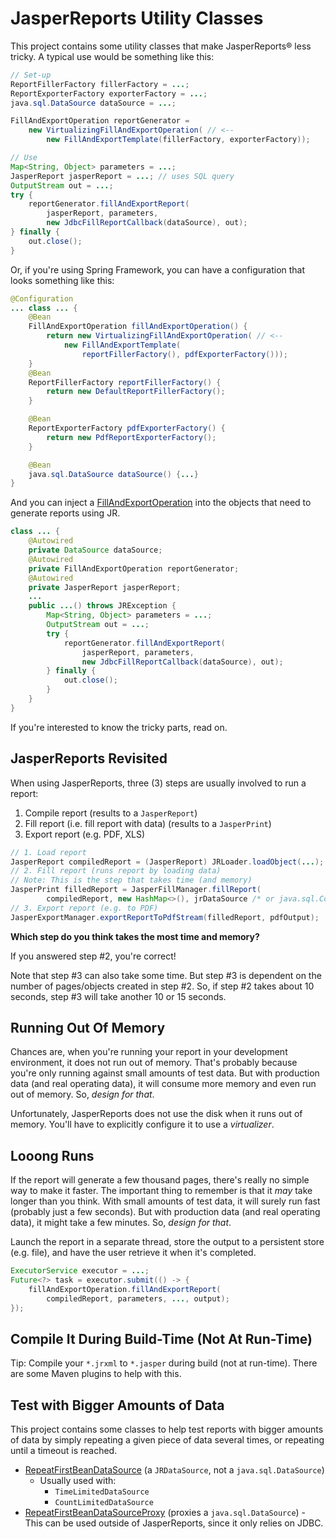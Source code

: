 # JasperReports Utility Classes

This project contains some utility classes that make JasperReports&reg; less tricky. A typical use would be something like this:

```java
// Set-up
ReportFillerFactory fillerFactory = ...;
ReportExporterFactory exporterFactory = ...;
java.sql.DataSource dataSource = ...;

FillAndExportOperation reportGenerator =
    new VirtualizingFillAndExportOperation( // <--
        new FillAndExportTemplate(fillerFactory, exporterFactory));

// Use
Map<String, Object> parameters = ...;
JasperReport jasperReport = ...; // uses SQL query
OutputStream out = ...;
try {
    reportGenerator.fillAndExportReport(
        jasperReport, parameters,
        new JdbcFillReportCallback(dataSource), out);
} finally {
    out.close();
}
```

Or, if you're using Spring Framework, you can have a configuration that looks something like this:

```java
@Configuration
... class ... {
    @Bean
    FillAndExportOperation fillAndExportOperation() {
        return new VirtualizingFillAndExportOperation( // <--
            new FillAndExportTemplate(
                reportFillerFactory(), pdfExporterFactory()));
    }
    @Bean
    ReportFillerFactory reportFillerFactory() {
        return new DefaultReportFillerFactory();
    }

    @Bean
    ReportExporterFactory pdfExporterFactory() {
        return new PdfReportExporterFactory();
    }

    @Bean
    java.sql.DataSource dataSource() {...}
}
```

And you can inject a [FillAndExportOperation](https://github.com/orangeandbronze/jasperreports-utils/blob/master/src/main/java/com/orangeandbronze/jasperreports/FillAndExportOperation.java) into the objects that need to generate reports using JR.

```java
class ... {
    @Autowired
    private DataSource dataSource;
    @Autowired
    private FillAndExportOperation reportGenerator;
    @Autowired
    private JasperReport jasperReport;
    ...
    public ...() throws JRException {
        Map<String, Object> parameters = ...;
        OutputStream out = ...;
        try {
            reportGenerator.fillAndExportReport(
                jasperReport, parameters,
                new JdbcFillReportCallback(dataSource), out);
        } finally {
            out.close();
        }
    }
}
```

If you're interested to know the tricky parts, read on.

## JasperReports Revisited

When using JasperReports, three (3) steps are usually involved to run a report:

1. Compile report (results to a `JasperReport`)
2. Fill report (i.e. fill report with data) (results to a `JasperPrint`)
3. Export report (e.g. PDF, XLS)

```java
// 1. Load report
JasperReport compiledReport = (JasperReport) JRLoader.loadObject(...);
// 2. Fill report (runs report by loading data)
// Note: This is the step that takes time (and memory)
JasperPrint filledReport = JasperFillManager.fillReport(
		compiledReport, new HashMap<>(), jrDataSource /* or java.sql.Connection */);
// 3. Export report (e.g. to PDF)
JasperExportManager.exportReportToPdfStream(filledReport, pdfOutput);
```

**Which step do you think takes the most time and memory?**

If you answered step #2, you're correct!

Note that step #3 can also take some time. But step #3 is dependent on the number of pages/objects created in step #2. So, if step #2 takes about 10 seconds, step #3 will take another 10 or 15 seconds.

## Running Out Of Memory

Chances are, when you're running your report in your development environment, it does not run out of memory. That's probably because you're only running against small amounts of test data. But with production data (and real operating data), it will consume more memory and even run out of memory. So, *design for that*.

Unfortunately, JasperReports does not use the disk when it runs out of memory. You'll have to explicitly configure it to use a *virtualizer*.

## Looong Runs

If the report will generate a few thousand pages, there's really no simple way to make it faster. The important thing to remember is that it *may* take longer than you think. With small amounts of test data, it will surely run fast (probably just a few seconds). But with production data (and real operating data), it might take a few minutes. So, *design for that*.

Launch the report in a separate thread, store the output to a persistent store (e.g. file), and have the user retrieve it when it's completed.

```java
ExecutorService executor = ...;
Future<?> task = executor.submit(() -> {
    fillAndExportOperation.fillAndExportReport(
        compiledReport, parameters, ..., output);
});
```

## Compile It During Build-Time (Not At Run-Time)

Tip: Compile your `*.jrxml` to `*.jasper` during build (not at run-time). There are some Maven plugins to help with this.

## Test with Bigger Amounts of Data

This project contains some classes to help test reports with bigger amounts of data by simply repeating a given piece of data several times, or repeating until a timeout is reached.

- [RepeatFirstBeanDataSource](https://github.com/orangeandbronze/jasperreports-utils/blob/master/src/main/java/com/orangeandbronze/jasperreports/RepeatFirstBeanDataSource.java) (a `JRDataSource`, not a `java.sql.DataSource`)
	- Usually used with:
		- `TimeLimitedDataSource`
		- `CountLimitedDataSource`
- [RepeatFirstBeanDataSourceProxy](https://github.com/orangeandbronze/jasperreports-utils/blob/master/src/main/java/com/orangeandbronze/jdbc/RepeatFirstBeanDataSourceProxy.java) (proxies a `java.sql.DataSource`) - This can be used outside of JasperReports, since it only relies on JDBC.
